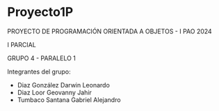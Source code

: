 # Proyecto1P

PROYECTO DE PROGRAMACIÓN ORIENTADA A OBJETOS - I PAO 2024

I PARCIAL

GRUPO 4 - PARALELO 1

Integrantes del grupo:
- Diaz González Darwin Leonardo
- Diaz Loor Geovanny Jahir
- Tumbaco Santana Gabriel Alejandro

